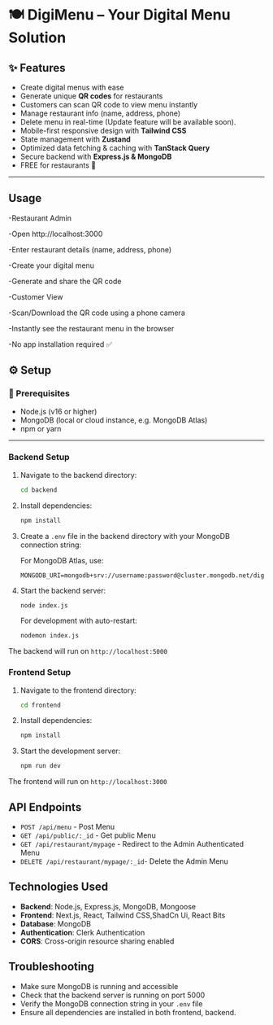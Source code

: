# 🍽️ DigiMenu – Your Digital Menu Solution

## ✨ Features
- Create digital menus with ease  
- Generate unique **QR codes** for restaurants  
- Customers can scan QR code to view menu instantly  
- Manage restaurant info (name, address, phone)  
- Delete menu in real-time (Update feature will be available soon).
- Mobile-first responsive design with **Tailwind CSS**  
- State management with **Zustand**  
- Optimized data fetching & caching with **TanStack Query**  
- Secure backend with **Express.js & MongoDB**  
- FREE for restaurants 🚀  

---

## Usage
-Restaurant Admin

-Open http://localhost:3000

-Enter restaurant details (name, address, phone)

-Create your digital menu

-Generate and share the QR code

-Customer View

-Scan/Download the QR code using a phone camera

-Instantly see the restaurant menu in the browser

-No app installation required ✅

## ⚙️ Setup  

### 🔑 Prerequisites  
- Node.js (v16 or higher)  
- MongoDB (local or cloud instance, e.g. MongoDB Atlas)  
- npm or yarn  

---

### Backend Setup

1. Navigate to the backend directory:
   ```bash
   cd backend
   ```

2. Install dependencies:
   ```bash
   npm install
   ```

3. Create a `.env` file in the backend directory with your MongoDB connection string:
   
   For MongoDB Atlas, use:
   ```
   MONGODB_URI=mongodb+srv://username:password@cluster.mongodb.net/digimenu
   ```

4. Start the backend server:
   ```bash
   node index.js
   ```
   
   For development with auto-restart:
   ```bash
   nodemon index.js
   ```

The backend will run on `http://localhost:5000`

### Frontend Setup

1. Navigate to the frontend directory:
   ```bash
   cd frontend
   ```

2. Install dependencies:
   ```bash
   npm install
   ```

3. Start the development server:
   ```bash
   npm run dev
   ```

The frontend will run on `http://localhost:3000`

## API Endpoints

- `POST /api/menu` - Post Menu
- `GET /api/public/:_id` - Get public Menu
- `GET /api/restaurant/mypage` - Redirect to the Admin Authenticated Menu
- `DELETE /api/restaurant/mypage/:_id`- Delete the Admin Menu

## Technologies Used

- **Backend**: Node.js, Express.js, MongoDB, Mongoose
- **Frontend**: Next.js, React, Tailwind CSS,ShadCn Ui, React Bits
- **Database**: MongoDB
- **Authentication**: Clerk Authentication
- **CORS**: Cross-origin resource sharing enabled

## Troubleshooting

- Make sure MongoDB is running and accessible
- Check that the backend server is running on port 5000
- Verify the MongoDB connection string in your `.env` file
- Ensure all dependencies are installed in both frontend, backend.


